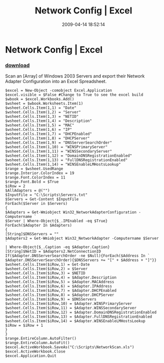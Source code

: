 ﻿---
pid:            1024
parent:         0
children:       
poster:         Paul Brice
title:          Network Config | Excel
date:           2009-04-14 18:52:14
description:    Scan an [Array] of Windows 2003 Servers and export their Network Adapter Configuration into an Excel Spreadsheet.
format:         posh
---

# Network Config | Excel

### [download](1024.ps1)  

Scan an [Array] of Windows 2003 Servers and export their Network Adapter Configuration into an Excel Spreadsheet.

```posh
$excel = New-Object -comobject Excel.Application
$excel.visible = $False #Change to True to see the excel build
$wbook = $excel.Workbooks.Add()
$wsheet = $wbook.Worksheets.Item(1)
$wsheet.Cells.Item(1,1) = "Date"
$wsheet.Cells.Item(1,2) = "Server"
$wsheet.Cells.Item(1,3) = "NETID"
$wsheet.Cells.Item(1,4) = "Description"
$wsheet.Cells.Item(1,5) = "MAC"
$wsheet.Cells.Item(1,6) = "IP"
$wsheet.Cells.Item(1,7) = "DHCPEnabled"
$wsheet.Cells.Item(1,8) = "DHCPServer"
$wsheet.Cells.Item(1,9) = "DNSServerSearchOrder"
$wsheet.Cells.Item(1,10) = "WINSPrimaryServer"
$wsheet.Cells.Item(1,11) = "WINSSecondaryServer"
$wsheet.Cells.Item(1,12) = "DomainDNSRegistrationEnabled"
$wsheet.Cells.Item(1,13) = "FullDNSRegistrationEnabled"
$wsheet.Cells.Item(1,14) = "WINSEnableLMHostsLookup"
$range = $wsheet.UsedRange
$range.Interior.ColorIndex = 19
$range.Font.ColorIndex = 11
$range.Font.Bold = $True
$iRow = 2
$AllAdapters = @("")
$InputFile = "C:\Scripts\Servers.txt"
$Servers = Get-Content $InputFile
ForEach($Server in $Servers)
{
$Adapters = Get-Wmiobject Win32_NetworkAdapterConfiguration -Computername `
$Server | Where-Object{$_.IPEnabled -eq $True}
ForEach($Adapter In $Adapters)
{
[String]$DNSServers = ""
$Adapters2 = Get-Wmiobject Win32_NetworkAdapter -Computername $Server `
| Where-Object{$_.Caption -eq $Adapter.Caption}
[String]$NetID = $Adapters2.NetConnectionID
If($Adapter.DNSServerSearchOrder -ne $Null){ForEach($Address In `
$Adapter.DNSServerSearchOrder){$DNSServers += "[" + $Address + "]"}}
$wsheet.Cells.Item($iRow,1) = Get-Date
$wsheet.Cells.Item($iRow,2) = $Server
$wsheet.Cells.Item($iRow,3) = $NETID
$wsheet.Cells.Item($iRow,4) = $Adapter.Description
$wsheet.Cells.Item($iRow,5) = $Adapter.MACAddress
$wsheet.Cells.Item($iRow,6) = $Adapter.IPAddress
$wsheet.Cells.Item($iRow,7) = $Adapter.DHCPEnabled
$wsheet.Cells.Item($iRow,8) = $Adapter.DHCPServer
$wsheet.Cells.Item($iRow,9) = $DNSServers
$wsheet.Cells.Item($iRow,10) = $Adapter.WINSPrimaryServer
$wsheet.Cells.Item($iRow,11) = $Adapter.WINSSecondaryServer
$wsheet.Cells.Item($iRow,12) = $Adapter.DomainDNSRegistrationEnabled
$wsheet.Cells.Item($iRow,13) = $Adapter.FullDNSRegistrationEnabled
$wsheet.Cells.Item($iRow,14) = $Adapter.WINSEnableLMHostsLookup
$iRow = $iRow + 1
}
}
$range.EntireColumn.AutoFilter()
$range.EntireColumn.AutoFit()
$excel.ActiveWorkbook.SaveAs("C:\Scripts\NetworkScan.xls")
$excel.ActiveWorkbook.Close
$excel.Application.Quit
```
